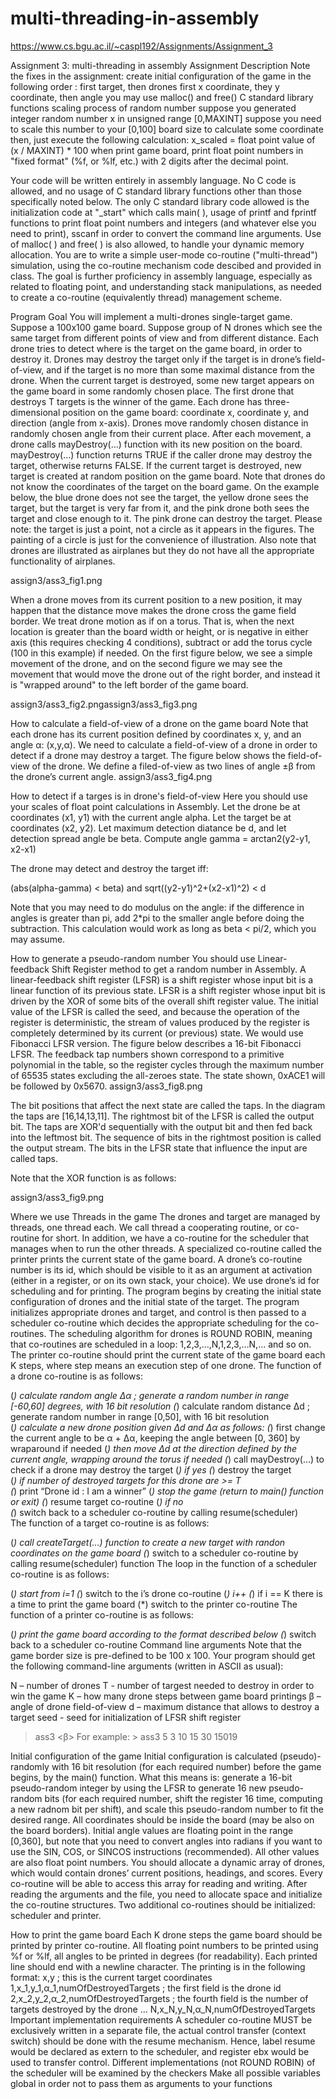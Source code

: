 # multi-threading-in-assembly
https://www.cs.bgu.ac.il/~caspl192/Assignments/Assignment_3


Assignment 3: multi-threading in assembly
Assignment Description
Note the fixes in the assignment:
create initial configuration of the game in the following order :
first target, then drones
first x coordinate, they y coordinate, then angle
you may use malloc() and free() C standard library functions
scaling process of random number
suppose you generated integer random number x in unsigned range [0,MAXINT]
suppose you need to scale this number to your [0,100] board size to calculate some coordinate
then, just execute the following calculation: x_scaled = float point value of (x / MAXINT) * 100
when print game board, print float point numbers in "fixed format" (%f, or %lf, etc.) with 2 digits after the decimal point.

Your code will be written entirely in assembly language. No C code is allowed, and no usage of C standard library functions other than those specifically noted below. The only C standard library code allowed is the initialization code at "_start" which calls main( ), usage of printf and fprintf functions to print float point numbers and integers (and whatever else you need to print), sscanf in order to convert the command line arguments. Use of malloc( ) and free( ) is also allowed, to handle your dynamic memory allocation.
You are to write a simple user-mode co-routine ("multi-thread") simulation, using the co-routine mechanism code descibed and provided in class. The goal is further proficiency in assembly language, especially as related to floating point, and understanding stack manipulations, as needed to create a co-routine (equivalently thread) management scheme.

Program Goal
You will implement a multi-drones single-target game. Suppose a 100x100 game board. Suppose group of N drones which see the same target from different points of view and from different distance. Each drone tries to detect where is the target on the game board, in order to destroy it. Drones may destroy the target only if the target is in drone’s field-of-view, and if the target is no more than some maximal distance from the drone. When the current target is destroyed, some new target appears on the game board in some randomly chosen place. The first drone that destroys T targets is the winner of the game. Each drone has three-dimensional position on the game board: coordinate x, coordinate y, and direction (angle from x-axis). Drones move randomly chosen distance in randomly chosen angle from their current place. After each movement, a drone calls mayDestroy(…) function with its new position on the board. mayDestroy(…) function returns TRUE if the caller drone may destroy the target, otherwise returns FALSE. If the current target is destroyed, new target is created at random position on the game board. Note that drones do not know the coordinates of the target on the board game. On the example below, the blue drone does not see the target, the yellow drone sees the target, but the target is very far from it, and the pink drone both sees the target and close enough to it. The pink drone can destroy the target.
Please note: the target is just a point, not a circle as it appears in the figures. The painting of a circle is just for the convenience of illustration. Also note that drones are illustrated as airplanes but they do not have all the appropriate functionality of airplanes.

assign3/ass3_fig1.png

When a drone moves from its current position to a new position, it may happen that the distance move makes the drone cross the game field border. We treat drone motion as if on a torus. That is, when the next location is greater than the board width or height, or is negative in either axis (this requires checking 4 conditions), subtract or add the torus cycle (100 in this example) if needed. On the first figure below, we see a simple movement of the drone, and on the second figure we may see the movement that would move the drone out of the right border, and instead it is "wrapped around" to the left border of the game board.

assign3/ass3_fig2.pngassign3/ass3_fig3.png

How to calculate a field-of-view of a drone on the game board
Note that each drone has its current position defined by coordinates x, y, and an angle α: (x,y,α). We need to calculate a field-of-view of a drone in order to detect if a drone may destroy a target. The figure below shows the field-of-view of the drone. We define a filed-of-view as two lines of angle ±β from the drone’s current angle.
assign3/ass3_fig4.png

How to detect if a targes is in drone's field-of-view
Here you should use your scales of float point calculations in Assembly. Let the drone be at coordinates (x1, y1) with the current angle alpha. Let the target be at coordinates (x2, y2). Let maximum detection diatance be d, and let detection spread angle be beta.
Compute angle
gamma = arctan2(y2-y1, x2-x1)

The drone may detect and destroy the target iff:

(abs(alpha-gamma) < beta) and sqrt((y2-y1)^2+(x2-x1)^2) < d

Note that you may need to do modulus on the angle: if the difference in angles is greater than pi, add 2*pi to the smaller angle before doing the subtraction. This calculation would work as long as beta < pi/2, which you may assume.

How to generate a pseudo-random number
You should use Linear-feedback Shift Register method to get a random number in Assembly. A linear-feedback shift register (LFSR) is a shift register whose input bit is a linear function of its previous state. LFSR is a shift register whose input bit is driven by the XOR of some bits of the overall shift register value. The initial value of the LFSR is called the seed, and because the operation of the register is deterministic, the stream of values produced by the register is completely determined by its current (or previous) state. We would use Fibonacci LFSR version. The figure below describes a 16-bit Fibonacci LFSR. The feedback tap numbers shown correspond to a primitive polynomial in the table, so the register cycles through the maximum number of 65535 states excluding the all-zeroes state. The state shown, 0xACE1 will be followed by 0x5670.
assign3/ass3_fig8.png

The bit positions that affect the next state are called the taps. In the diagram the taps are [16,14,13,11]. The rightmost bit of the LFSR is called the output bit. The taps are XOR'd sequentially with the output bit and then fed back into the leftmost bit. The sequence of bits in the rightmost position is called the output stream. The bits in the LFSR state that influence the input are called taps.

Note that the XOR function is as follows:

assign3/ass3_fig9.png

Where we use Threads in the game
The drones and target are managed by threads, one thread each. We call thread a cooperating routine, or co-routine for short. In addition, we have a co-routine for the scheduler that manages when to run the other threads. A specialized co-routine called the printer prints the current state of the game board. A drone’s co-routine number is its id, which should be visible to it as an argument at activation (either in a register, or on its own stack, your choice). We use drone’s id for scheduling and for printing. The program begins by creating the initial state configuration of drones and the initial state of the target. The program initializes appropriate drones and target, and control is then passed to a scheduler co-routine which decides the appropriate scheduling for the co-routines. The scheduling algorithm for drones is ROUND ROBIN, meaning that co-routines are scheduled in a loop: 1,2,3,…,N,1,2,3,…N,… and so on. The printer co-routine should print the current state of the game board each K steps, where step means an execution step of one drone.
The function of a drone co-routine is as follows:

(*) calculate random angle ∆α       ; generate a random number in range [-60,60] degrees, with 16 bit resolution
(*) calculate random distance ∆d    ; generate random number in range [0,50], with 16 bit resolution        
(*) calculate a new drone position given ∆d and ∆α as follows:
    (*) first change the current angle to be α + ∆α, keeping the angle between [0, 360] by wraparound if needed
    (*) then move ∆d at the direction defined by the current angle, wrapping around the torus if needed
(*) call mayDestroy(…) to check if a drone may destroy the target
(*) if yes
    (*) destroy the target	
    (*) if number of destroyed targets for this drone are >= T	
       (*) print “Drone id <id>: I am a winner”	
       (*) stop the game (return to main() function or exit)
    (*) resume target co-routine
(*) if no	
    (*) switch back to a scheduler co-routine by calling resume(scheduler)	
The function of a target co-routine is as follows:

(*) call createTarget(...) function to create a new target with randon coordinates on the game board
(*) switch to a scheduler co-routine by calling resume(scheduler) function
The loop in the function of a scheduler co-routine is as follows:

(*) start from i=1
(*) switch to the i’s drone co-routine
(*) i++
(*) if i == K there is a time to print the game board
    (*) switch to the printer co-routine
The function of a printer co-routine is as follows:

(*) print the game board according to the format described below
(*) switch back to a scheduler co-routine
Command line arguments
Note that the game border size is pre-defined to be 100 x 100.
Your program should get the following command-line arguments (written in ASCII as usual):

N – number of drones
T - number of targest needed to destroy in order to win the game
K – how many drone steps between game board printings
β – angle of drone field-of-view
d – maximum distance that allows to destroy a target
seed - seed for initialization of LFSR shift register

> ass3 <N> <T> <K> <β> <d> <seed>
For example: > ass3 5 3 10 15 30 15019

Initial configuration of the game
Initial configuration is calculated (pseudo)-randomly with 16 bit resolution (for each required number) before the game begins, by the main() function. What this means is: generate a 16-bit pseudo-random integer by using the LFSR to generate 16 new pseudo-random bits (for each required number, shift the register 16 time, computing a new radnom bit per shift), and scale this pseudo-random number to fit the desired range. All coordinates should be inside the board (may be also on the board borders). Initial angle values are floating point in the range [0,360], but note that you need to convert angles into radians if you want to use the SIN, COS, or SINCOS instructions (recommended). All other values are also float point numbers.
You should allocate a dynamic array of drones, which would contain drones’ current positions, headings, and scores. Every co-routine will be able to access this array for reading and writing. After reading the arguments and the file, you need to allocate space and initialize the co-routine structures. Two additional co-routines should be initialized: scheduler and printer.

How to print the game board
Each K drone steps the game board should be printed by printer co-routine. All floating point numbers to be printed using %f or %lf, all angles to be printed in degrees (for readability). Each printed line should end with a newline character. The printing is in the following format:
x,y	                               ; this is the current target coordinates
1,x_1,y_1,α_1,numOfDestroyedTargets    ; the first field is the drone id
2,x_2,y_2,α_2,numOfDestroyedTargets    ; the fourth field is the number of targets destroyed by the drone
…
N,x_N,y_N,α_N,numOfDestroyedTargets
Important implementation requirements
A scheduler co-routine MUST be exclusively written in a separate file, the actual control transfer (context switch) should be done with the resume mechanism. Hence, label resume would be declared as extern to the scheduler, and register ebx would be used to transfer control.
Different implementations (not ROUND ROBIN) of the scheduler will be examined by the checkers
Make all possible variables global in order not to pass them as arguments to your functions
